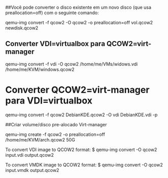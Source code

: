 ##Você pode converter o disco existente em um novo disco (que usa preallocation=off) com o seguinte comando:

qemu-img convert -f qcow2 -O qcow2 -o preallocation=off vol.qcow2 newdisk.qcow2


## Converter VDI=virtualbox para QCOW2=virt-manager

qemu-img convert  -f vdi -O qcow2 /home/me/VMs/widows.vdi /home/me/KVM/windows.qcow2


# Converter QCOW2=virt-manager para VDI=virtualbox

qemu-img convert -f qcow2 DebianKDE.qcow2 -O vdi DebianKDE.vdi -p 


##Criar volume/disco pre-alocado Virt-manager

qemu-img create -f qcow2 -o preallocation=off /home/me/KVM/arch.qcow2 50G


To convert VDI image to QCOW2 format:
$ qemu-img convert -O qcow2 input.vdi output.qcow2

To convert VMDK image to QCOW2 format:
$ qemu-img convert -O qcow2 input.vmdk output.qcow2



